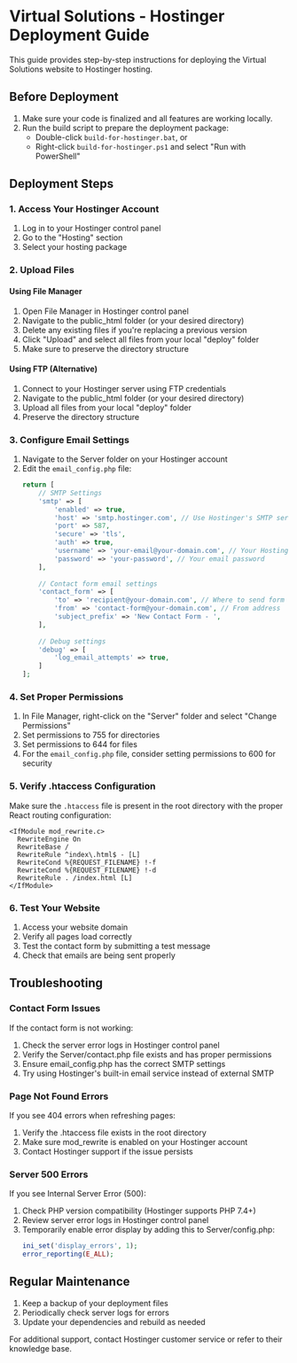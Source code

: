 # Virtual Solutions - Hostinger Deployment Guide

This guide provides step-by-step instructions for deploying the Virtual Solutions website to Hostinger hosting.

## Before Deployment

1. Make sure your code is finalized and all features are working locally.
2. Run the build script to prepare the deployment package:
   - Double-click `build-for-hostinger.bat`, or
   - Right-click `build-for-hostinger.ps1` and select "Run with PowerShell"

## Deployment Steps

### 1. Access Your Hostinger Account

1. Log in to your Hostinger control panel
2. Go to the "Hosting" section
3. Select your hosting package

### 2. Upload Files

#### Using File Manager

1. Open File Manager in Hostinger control panel
2. Navigate to the public_html folder (or your desired directory)
3. Delete any existing files if you're replacing a previous version
4. Click "Upload" and select all files from your local "deploy" folder
5. Make sure to preserve the directory structure

#### Using FTP (Alternative)

1. Connect to your Hostinger server using FTP credentials
2. Navigate to the public_html folder (or your desired directory)
3. Upload all files from your local "deploy" folder
4. Preserve the directory structure

### 3. Configure Email Settings

1. Navigate to the Server folder on your Hostinger account
2. Edit the `email_config.php` file:
   ```php
   return [
       // SMTP Settings
       'smtp' => [
           'enabled' => true,
           'host' => 'smtp.hostinger.com', // Use Hostinger's SMTP server
           'port' => 587,
           'secure' => 'tls',
           'auth' => true,
           'username' => 'your-email@your-domain.com', // Your Hostinger email
           'password' => 'your-password', // Your email password
       ],
       
       // Contact form email settings
       'contact_form' => [
           'to' => 'recipient@your-domain.com', // Where to send form submissions
           'from' => 'contact-form@your-domain.com', // From address
           'subject_prefix' => 'New Contact Form - ',
       ],
       
       // Debug settings
       'debug' => [
           'log_email_attempts' => true,
       ]
   ];
   ```

### 4. Set Proper Permissions

1. In File Manager, right-click on the "Server" folder and select "Change Permissions"
2. Set permissions to 755 for directories
3. Set permissions to 644 for files
4. For the `email_config.php` file, consider setting permissions to 600 for security

### 5. Verify .htaccess Configuration

Make sure the `.htaccess` file is present in the root directory with the proper React routing configuration:

```
<IfModule mod_rewrite.c>
  RewriteEngine On
  RewriteBase /
  RewriteRule ^index\.html$ - [L]
  RewriteCond %{REQUEST_FILENAME} !-f
  RewriteCond %{REQUEST_FILENAME} !-d
  RewriteRule . /index.html [L]
</IfModule>
```

### 6. Test Your Website

1. Access your website domain
2. Verify all pages load correctly
3. Test the contact form by submitting a test message
4. Check that emails are being sent properly

## Troubleshooting

### Contact Form Issues

If the contact form is not working:

1. Check the server error logs in Hostinger control panel
2. Verify the Server/contact.php file exists and has proper permissions
3. Ensure email_config.php has the correct SMTP settings
4. Try using Hostinger's built-in email service instead of external SMTP

### Page Not Found Errors

If you see 404 errors when refreshing pages:

1. Verify the .htaccess file exists in the root directory
2. Make sure mod_rewrite is enabled on your Hostinger account
3. Contact Hostinger support if the issue persists

### Server 500 Errors

If you see Internal Server Error (500):

1. Check PHP version compatibility (Hostinger supports PHP 7.4+)
2. Review server error logs in Hostinger control panel
3. Temporarily enable error display by adding this to Server/config.php:
   ```php
   ini_set('display_errors', 1);
   error_reporting(E_ALL);
   ```

## Regular Maintenance

1. Keep a backup of your deployment files
2. Periodically check server logs for errors
3. Update your dependencies and rebuild as needed

For additional support, contact Hostinger customer service or refer to their knowledge base.
